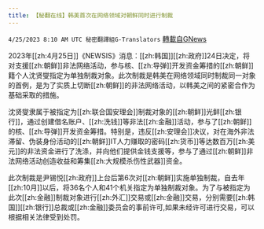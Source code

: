 ```yaml
---
title: 【秘翻在线】韩美首次在网络领域对朝鲜同时进行制裁
---
```

`4/25/2023 8:10 AM UTC 秘密翻譯組G-Translators` [轉載自GNews](https://gnews.org/articles/1250766)

2023年[[zh:4月25日]]《NEWSIS》消息：[[zh:韩国]][[zh:政府]]24日决定，将对支援[[zh:朝鲜]]非法网络活动，参与核、[[zh:导弹]]开发资金筹措的[[zh:朝鲜]]籍个人沈贤燮指定为单独制裁对象。此次制裁是韩美在网络领域同时制裁同一对象的首例，是为了实质上切断[[zh:朝鲜]]的非法网络活动，以韩美之间的紧密合作为基础采取的措施。

沈贤燮隶属于被指定为[[zh:联合国安理会]]制裁对象的[[zh:朝鲜]]光鲜[[zh:银行]]，通过创建借名账户、[[zh:洗钱]]等非法[[zh:金融]]活动，参与了[[zh:朝鲜]]的核、[[zh:导弹]]开发资金筹措。特别是，违反[[zh:安理会]]决议，对在海外非法滞留、伪装身份活动的[[zh:朝鲜]]IT人力赚取的密码[[zh:货币]]等达数百万[[zh:美元]]的非法资金进行了洗涤，并向他们提供金钱支援等，参与了通过[[zh:朝鲜]]非法网络活动创造收益和筹集[[zh:大规模杀伤性武器]]资金。

此次制裁是尹锡悦[[zh:政府]]上台后第6次对[[zh:朝鲜]]实施单独制裁，自去年[[zh:10月]]以后，将36名个人和41个机关指定为单独制裁对象。为了与被指定为此次[[zh:金融]]制裁对象进行[[zh:外汇]]交易或[[zh:金融]]交易，分别需要[[zh:韩国]][[zh:银行]]总裁或[[zh:金融]]委员会的事前许可,如果未经许可进行交易，可以根据相关法律受到处罚。
